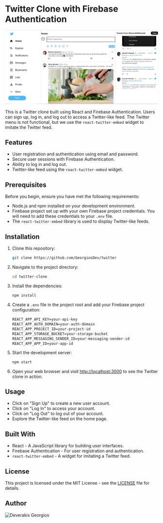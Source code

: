 # Twitter Clone with Firebase Authentication

![Twitter Clone Screenshot](src/assets/images/1.jpg)

This is a Twitter clone built using React and Firebase Authentication. Users can sign up, log in, and log out to access a Twitter-like feed. The Twitter menu is not functional, but we use the `react-twitter-embed` widget to imitate the Twitter feed.

## Features

- User registration and authentication using email and password.
- Secure user sessions with Firebase Authentication.
- Ability to log in and log out.
- Twitter-like feed using the `react-twitter-embed` widget.

## Prerequisites

Before you begin, ensure you have met the following requirements:

- Node.js and npm installed on your development environment.
- Firebase project set up with your own Firebase project credentials. You will need to add these credentials to your `.env` file.
- The `react-twitter-embed` library is used to display Twitter-like feeds.

## Installation

1. Clone this repository:

   ```bash
   git clone https://github.com/GeorgiosDev/twitter
   ```

2. Navigate to the project directory:

   ```bash
   cd twitter-clone
   ```

3. Install the dependencies:

   ```bash
   npm install
   ```

4. Create a `.env` file in the project root and add your Firebase project configuration:

   ```env
   REACT_APP_API_KEY=your-api-key
   REACT_APP_AUTH_DOMAIN=your-auth-domain
   REACT_APP_PROJECT_ID=your-project-id
   REACT_APP_STORAGE_BUCKET=your-storage-bucket
   REACT_APP_MESSAGING_SENDER_ID=your-messaging-sender-id
   REACT_APP_APP_ID=your-app-id
   ```

5. Start the development server:

   ```bash
   npm start
   ```

6. Open your web browser and visit [http://localhost:3000](http://localhost:3000) to see the Twitter clone in action.

## Usage

- Click on "Sign Up" to create a new user account.
- Click on "Log In" to access your account.
- Click on "Log Out" to log out of your account.
- Explore the Twitter-like feed on the home page.

## Built With

- React - A JavaScript library for building user interfaces.
- Firebase Authentication - For user registration and authentication.
- `react-twitter-embed` - A widget for imitating a Twitter feed.



## License

This project is licensed under the MIT License - see the [LICENSE](LICENSE) file for details.



## Author


![ Deverakis Georgios]([https://github.com/your-username](https://github.com/GeorgiosDev))



